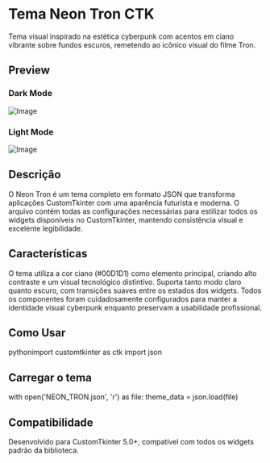 # Tema Neon Tron CTK

Tema visual inspirado na estética cyberpunk com acentos em ciano vibrante sobre fundos escuros, remetendo ao icônico visual do filme Tron.
## Preview
### Dark Mode
![Image](https://github.com/user-attachments/assets/d32460db-0af3-4513-9487-f869498a93e7)

### Light Mode
![Image](https://github.com/user-attachments/assets/fd56ec8b-15e6-4a6a-93a0-df325f970eae)

## Descrição
O Neon Tron é um tema completo em formato JSON que transforma aplicações CustomTkinter com uma aparência futurista e moderna. O arquivo contém todas as configurações necessárias para estilizar todos os widgets disponíveis no CustomTkinter, mantendo consistência visual e excelente legibilidade.

## Características
O tema utiliza a cor ciano (#00D1D1) como elemento principal, criando alto contraste e um visual tecnológico distintivo. Suporta tanto modo claro quanto escuro, com transições suaves entre os estados dos widgets. Todos os componentes foram cuidadosamente configurados para manter a identidade visual cyberpunk enquanto preservam a usabilidade profissional.

## Como Usar
pythonimport customtkinter as ctk
import json

## Carregar o tema
with open('NEON_TRON.json', 'r') as file:
    theme_data = json.load(file)


## Compatibilidade
Desenvolvido para CustomTkinter 5.0+, compatível com todos os widgets padrão da biblioteca.
